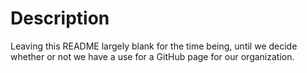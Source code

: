 # Description
Leaving this README largely blank for the time being, until we decide whether or not we have a use for a GitHub page for our organization.
